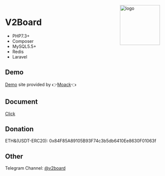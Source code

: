 <img src="https://user-gold-cdn.xitu.io/2019/11/18/16e7f1c39b59e52b?w=500&h=500&f=png&s=85055" alt="logo" width="130" height="130" align="right"/>

# **V2Board**

- PHP7.3+
- Composer
- MySQL5.5+
- Redis
- Laravel

## Demo

[Demo](https://v2board.com) site provided by 👉[Moack](https://www.moack.co.kr/dedicated.php)👈

## Document
[Click](https://docs.v2board.com)

## Donation
ETH&(USDT-ERC20): 0x84F85A89105B93F74c3b5db6410Ee8630F01063f

## Other
Telegram Channel: [@v2board](https://t.me/v2board)